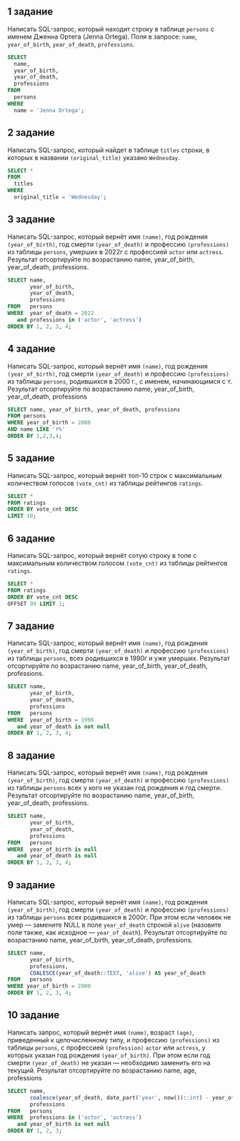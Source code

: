 ## 1 задание 

Написать SQL-запрос, который находит строку в таблице `persons` с именем Дженна Ортега (Jenna Ortega).
Поля в запросе: `name`, `year_of_birth`, `year_of_death`, `professions`.

```sql
SELECT
  name,
  year_of_birth,
  year_of_death,
  professions
FROM
  persons
WHERE
  name = 'Jenna Ortega'; 
```

## 2 задание

Написать SQL-запрос, который найдет в таблице `titles` строки, в которых в названии `(original_title)` указано `Wednesday`.

```sql
SELECT *
FROM
  titles
WHERE 
  original_title = 'Wednesday';
```

## 3 задание 

Написать SQL-запрос, который вернёт имя `(name)`, год рождения `(year_of_birth)`, год смерти `(year_of_death)` и профессию `(professions)` из таблицы `persons`, умерших в 2022г с профессией `actor` или `actress`.
Pезультат отсортируйте по возрастанию name, year_of_birth, year_of_death, professions.

```sql
SELECT name,
       year_of_birth,
       year_of_death,
       professions
FROM   persons
WHERE  year_of_death = 2022
   and professions in ('actor', 'actress')
ORDER BY 1, 2, 3, 4;
```

## 4 задание 

Написать SQL-запрос, который вернёт имя `(name)`, год рождения `(year_of_birth)`, год смерти `(year_of_death)` и профессию `(professions)` из таблицы `persons`,  родившихся в 2000 г., с именем, начинающимся с `Y`.
Результат отсортируйте по возрастанию name, year_of_birth, year_of_death, professions

```sql
SELECT name, year_of_birth, year_of_death, professions
FROM persons
WHERE year_of_birth = 2000
AND name LIKE 'Y%'
ORDER BY 1,2,3,4;
```

## 5 задание 

Написать SQL-запрос, который вернёт топ-10 строк с максимальным количеством голосов `(vote_cnt)` из таблицы рейтингов `ratings`. 

```sql
SELECT *
FROM ratings
ORDER BY vote_cnt DESC 
LIMIT 10;
```

## 6 задание 

Написать SQL-запрос, который вернёт сотую строку в топе с максимальным количеством голосом `(vote_cnt)` из таблицы рейтингов `ratings`. 

```sql
SELECT *
FROM ratings
ORDER BY vote_cnt DESC 
OFFSET 99 LIMIT 1;
```

## 7 задание 

Написать SQL-запрос, который вернёт имя `(name)`, год рождения `(year_of_birth)`, год смерти `(year_of_death)` и профессию `(professions)` из таблицы `persons`, всех родившихся в 1990г и уже умерших.
Результат отсортируйте по возрастанию name, year_of_birth, year_of_death, professions.

```sql
SELECT name,
       year_of_birth,
       year_of_death,
       professions
FROM   persons
WHERE  year_of_birth = 1990
   and year_of_death is not null
ORDER BY 1, 2, 3, 4;
```

## 8 задание 

Написать SQL-запрос, который вернёт имя `(name)`, год рождения `(year_of_birth)`, год смерти `(year_of_death)` и профессию `(professions)`  из таблицы `persons` всех у кого не указан год рождения и год смерти.
Результат отсортируйте по возрастанию name, year_of_birth, year_of_death, professions.

```sql
SELECT name,
       year_of_birth,
       year_of_death,
       professions
FROM   persons
WHERE  year_of_birth is null
   and year_of_death is null
ORDER BY 1, 2, 3, 4;
```

## 9 задание 

Написать SQL-запрос, который вернёт имя `(name)`, год рождения `(year_of_birth)`, год смерти `(year_of_death)` и профессию `(professions)`  из таблицы `persons` всех родившихся в 2000г. При этом если человек не умер — замените NULL в поле `year_of_death` строкой `alive` (назовите поле также, как исходное — `year_of_death`).
Результат отсортируйте по возрастанию name, year_of_birth, year_of_death, professions.

```sql
SELECT name,
       year_of_birth,
       professions,
       COALESCE(year_of_death::TEXT, 'alive') AS year_of_death
FROM   persons
WHERE year_of_birth = 2000 
ORDER BY 1, 2, 3, 4;
```

## 10 задание 

Написать запрос, который вернёт имя `(name)`, возраст `(age)`, приведенный к целочисленному типу, и профессию `(professions)`  из таблицы `persons`, с профессией `(profession)` `actor` или `actress`, у которых указан год рождения `(year_of_birth)`. При этом если год смерти `(year_of_death)` не указан — необходимо заменить его на текущий.
Результат отсортируйте по возрастанию name, age, professions

```sql
SELECT name,
       coalesce(year_of_death, date_part('year', now())::int) - year_of_birth as age,
       professions
FROM   persons
WHERE  professions in ('actor', 'actress')
   and year_of_birth is not null
ORDER BY 1, 2, 3;
```
